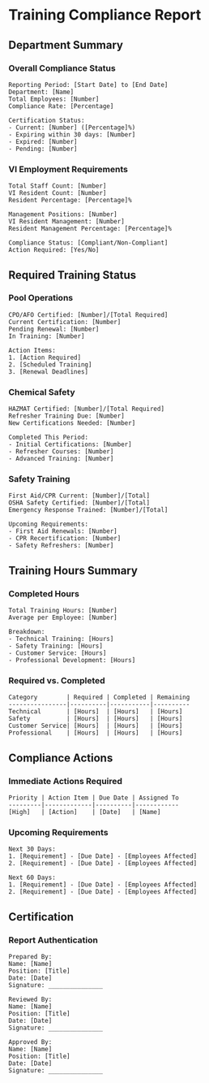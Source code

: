 # Training Compliance Report

## Department Summary

### Overall Compliance Status
```
Reporting Period: [Start Date] to [End Date]
Department: [Name]
Total Employees: [Number]
Compliance Rate: [Percentage]

Certification Status:
- Current: [Number] ([Percentage]%)
- Expiring within 30 days: [Number]
- Expired: [Number]
- Pending: [Number]
```

### VI Employment Requirements
```
Total Staff Count: [Number]
VI Resident Count: [Number]
Resident Percentage: [Percentage]%

Management Positions: [Number]
VI Resident Management: [Number]
Resident Management Percentage: [Percentage]%

Compliance Status: [Compliant/Non-Compliant]
Action Required: [Yes/No]
```

## Required Training Status

### Pool Operations
```
CPO/AFO Certified: [Number]/[Total Required]
Current Certification: [Number]
Pending Renewal: [Number]
In Training: [Number]

Action Items:
1. [Action Required]
2. [Scheduled Training]
3. [Renewal Deadlines]
```

### Chemical Safety
```
HAZMAT Certified: [Number]/[Total Required]
Refresher Training Due: [Number]
New Certifications Needed: [Number]

Completed This Period:
- Initial Certifications: [Number]
- Refresher Courses: [Number]
- Advanced Training: [Number]
```

### Safety Training
```
First Aid/CPR Current: [Number]/[Total]
OSHA Safety Certified: [Number]/[Total]
Emergency Response Trained: [Number]/[Total]

Upcoming Requirements:
- First Aid Renewals: [Number]
- CPR Recertification: [Number]
- Safety Refreshers: [Number]
```

## Training Hours Summary

### Completed Hours
```
Total Training Hours: [Number]
Average per Employee: [Number]

Breakdown:
- Technical Training: [Hours]
- Safety Training: [Hours]
- Customer Service: [Hours]
- Professional Development: [Hours]
```

### Required vs. Completed
```
Category        | Required | Completed | Remaining
----------------|----------|-----------|----------
Technical       | [Hours]  | [Hours]   | [Hours]
Safety          | [Hours]  | [Hours]   | [Hours]
Customer Service| [Hours]  | [Hours]   | [Hours]
Professional    | [Hours]  | [Hours]   | [Hours]
```

## Compliance Actions

### Immediate Actions Required
```
Priority | Action Item | Due Date | Assigned To
---------|-------------|----------|------------
[High]   | [Action]    | [Date]   | [Name]
```

### Upcoming Requirements
```
Next 30 Days:
1. [Requirement] - [Due Date] - [Employees Affected]
2. [Requirement] - [Due Date] - [Employees Affected]

Next 60 Days:
1. [Requirement] - [Due Date] - [Employees Affected]
2. [Requirement] - [Due Date] - [Employees Affected]
```

## Certification

### Report Authentication
```
Prepared By:
Name: [Name]
Position: [Title]
Date: [Date]
Signature: _______________

Reviewed By:
Name: [Name]
Position: [Title]
Date: [Date]
Signature: _______________

Approved By:
Name: [Name]
Position: [Title]
Date: [Date]
Signature: _______________
```